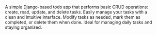 A simple Django-based todo app that performs basic CRUD operations: create, read, update, and delete tasks. Easily manage your tasks with a clean and intuitive interface. Modify tasks as needed, mark them as completed, or delete them when done. Ideal for managing daily tasks and staying organized.
